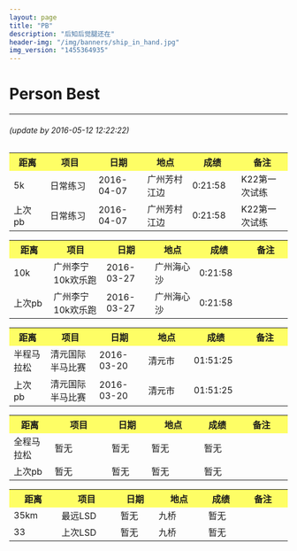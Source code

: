 ```yaml
---
layout: page
title: "PB"
description: "后知后觉腿还在"
header-img: "/img/banners/ship_in_hand.jpg"
img_version: "1455364935"
---
```


# Person Best

---

###### (*update by 2016-05-12 12:22:22*)

<table class="table table-bordered table-striped table-condensed">
   <tr style="background-color: rgba(255,255,0,0.6);">
      <th style="width: 120px;">距离</th>
      <th style="width: 200px;">项目</th>
      <th style="width: 120px;">日期</th>
      <th style="width: 180px;">地点</th>
      <th style="width: 100px;">成绩</th>
      <th style="width: 180px;">备注</th>
   </tr>
   <tr>
      <td>5k</td>
      <td>日常练习</td>
      <td>2016-04-07</td>
      <td>广州芳村江边</td>
      <td>0:21:58</td>
      <td>K22第一次试练</td>
   </tr>
   <tr>
      <td>上次pb</td>
      <td>日常练习</td>
      <td>2016-04-07</td>
      <td>广州芳村江边</td>
      <td>0:21:58</td>
      <td>K22第一次试练</td>
   </tr>
</table>

<table class="table table-bordered table-striped table-condensed">
   <tr style="background-color: rgba(255,255,0,0.6);">
      <th style="width: 120px;">距离</th>
      <th style="width: 200px;">项目</th>
      <th style="width: 120px;">日期</th>
      <th style="width: 180px;">地点</th>
      <th style="width: 100px;">成绩</th>
      <th style="width: 180px;">备注</th>
   </tr>
   <tr>
      <td>10k</td>
      <td>广州李宁10k欢乐跑</td>
      <td>2016-03-27</td>
      <td>广州海心沙</td>
      <td>0:21:58</td>
      <td></td>
   </tr>
   <tr>
      <td>上次pb</td>
      <td>广州李宁10k欢乐跑</td>
      <td>2016-03-27</td>
      <td>广州海心沙</td>
      <td>0:21:58</td>
      <td></td>
   </tr>
</table>

<table class="table table-bordered table-striped table-condensed">
   <tr style="background-color: rgba(255,255,0,0.6);">
      <th style="width: 120px;">距离</th>
      <th style="width: 200px;">项目</th>
      <th style="width: 120px;">日期</th>
      <th style="width: 180px;">地点</th>
      <th style="width: 100px;">成绩</th>
      <th style="width: 180px;">备注</th>
   </tr>
   <tr>
      <td>半程马拉松</td>
      <td>清元国际半马比赛</td>
      <td>2016-03-20</td>
      <td>清元市</td>
      <td>01:51:25</td>
      <td></td>
   </tr>
   <tr>
      <td>上次pb</td>
      <td>清元国际半马比赛</td>
      <td>2016-03-20</td>
      <td>清元市</td>
      <td>01:51:25</td>
      <td></td>
   </tr>
</table>

<table class="table table-bordered table-striped table-condensed">
   <tr style="background-color: rgba(255,255,0,0.6);">
      <th style="width: 120px;">距离</th>
      <th style="width: 200px;">项目</th>
      <th style="width: 120px;">日期</th>
      <th style="width: 180px;">地点</th>
      <th style="width: 100px;">成绩</th>
      <th style="width: 180px;">备注</th>
   </tr>
   <tr>
      <td>全程马拉松</td>
      <td>暂无</td>
      <td>暂无</td>
      <td>暂无</td>
      <td>暂无</td>
      <td></td>
   </tr>
   <tr>
      <td>上次pb</td>
      <td>暂无</td>
      <td>暂无</td>
      <td>暂无</td>
      <td>暂无</td>
      <td></td>
   </tr>
</table>

<table class="table table-bordered table-striped table-condensed">
   <tr style="background-color: rgba(255,255,0,0.6);">
      <th style="width: 120px;">距离</th>
      <th style="width: 200px;">项目</th>
      <th style="width: 120px;">日期</th>
      <th style="width: 180px;">地点</th>
      <th style="width: 100px;">成绩</th>
      <th style="width: 180px;">备注</th>
   </tr>
   <tr>
      <td>35km</td>
      <td>最远LSD</td>
      <td>暂无</td>
      <td>九桥</td>
      <td>暂无</td>
      <td></td>
   </tr>
   <tr>
      <td>33</td>
      <td>上次LSD</td>
      <td>暂无</td>
      <td>九桥</td>
      <td>暂无</td>
      <td></td>
   </tr>
</table>